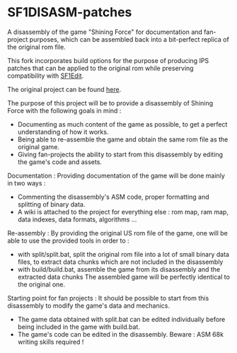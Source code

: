 SF1DISASM-patches
=================

A disassembly of the game "Shining Force" for documentation and fan-project purposes, which can be assembled back into a bit-perfect replica of the original rom file.

This fork incorporates build options for the purpose of producing IPS patches that can be applied to the original rom while preserving compatibility with [SF1Edit](https://github.com/ShiningForceCentral/SF1Edit).

The original project can be found [here](https://github.com/ShiningForceCentral/SF1DISASM).


The purpose of this project will be to provide a disassembly of Shining Force with the following goals in mind : 
- Documenting as much content of the game as possible, to get a perfect understanding of how it works.
- Being able to re-assemble the game and obtain the same rom file as the original game.
- Giving fan-projects the ability to start from this disassembly by editing the game's code and assets.


Documentation : 
Providing documentation of the game will be done mainly in two ways : 
- Commenting the disassembly's ASM code, proper formatting and splitting of binary data.
- A wiki is attached to the project for everything else : rom map, ram map, data indexes, data formats, algorithms ...


Re-assembly : 
By providing the original US rom file of the game, one will be able to use the provided tools in order to :
- with split/split.bat, split the original rom file into a lot of small binary data files, to extract data chunks which are not included in the disassembly
- with build/build.bat, assemble the game from its disassembly and the extracted data chunks
The assembled game will be perfectly identical to the original one. 

Starting point for fan projects :
It should be possible to start from this disassembly to modify the game's data and mechanics. 
- The game data obtained with split.bat can be edited individually before being included in the game with build.bat.
- The game's code can be edited in the disassembly. Beware : ASM 68k writing skills required ! 




